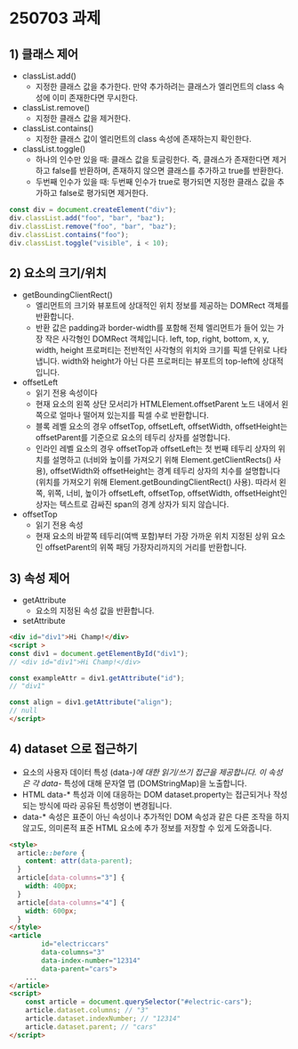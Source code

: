 # 250703 과제 

## 1) 클래스 제어
- classList.add()
  - 지정한 클래스 값을 추가한다. 만약 추가하려는 클래스가 엘리먼트의 class 속성에 이미 존재한다면 무시한다.
- classList.remove()
  - 지정한 클래스 값을 제거한다.
- classList.contains()
  - 지정한 클래스 값이 엘리먼트의 class 속성에 존재하는지 확인한다.
- classList.toggle()
  - 하나의 인수만 있을 때: 클래스 값을 토글링한다. 즉, 클래스가 존재한다면 제거하고 false를 반환하며, 존재하지 않으면 클래스를 추가하고 true를 반환한다.
  - 두번째 인수가 있을 때: 두번째 인수가 true로 평가되면 지정한 클래스 값을 추가하고 false로 평가되면 제거한다.
```js 
const div = document.createElement("div");
div.classList.add("foo", "bar", "baz");
div.classList.remove("foo", "bar", "baz");
div.classList.contains("foo");
div.classList.toggle("visible", i < 10);
```

## 2) 요소의 크기/위치
- getBoundingClientRect()
  - 엘리먼트의 크기와 뷰포트에 상대적인 위치 정보를 제공하는 DOMRect 객체를 반환합니다.
  - 반환 값은 padding과 border-width를 포함해 전체 엘리먼트가 들어 있는 가장 작은 사각형인 DOMRect 객체입니다. left, top, right, bottom, x, y, width, height 프로퍼티는 전반적인 사각형의 위치와 크기를 픽셀 단위로 나타냅니다. width와 height가 아닌 다른 프로퍼티는 뷰포트의 top-left에 상대적입니다.
- offsetLeft
  - 읽기 전용 속성이다
  - 현재 요소의 왼쪽 상단 모서리가 HTMLElement.offsetParent 노드 내에서 왼쪽으로 얼마나 떨어져 있는지를 픽셀 수로 반환합니다.
  - 블록 레벨 요소의 경우 offsetTop, offsetLeft, offsetWidth, offsetHeight는 offsetParent를 기준으로 요소의 테두리 상자를 설명합니다.
  - 인라인 레벨 요소의 경우 offsetTop과 offsetLeft는 첫 번째 테두리 상자의 위치를 설명하고 (너비와 높이를 가져오기 위해 Element.getClientRects() 사용), offsetWidth와 offsetHeight는 경계 테두리 상자의 치수를 설명합니다 (위치를 가져오기 위해 Element.getBoundingClientRect() 사용). 따라서 왼쪽, 위쪽, 너비, 높이가 offsetLeft, offsetTop, offsetWidth, offsetHeight인 상자는 텍스트로 감싸진 span의 경계 상자가 되지 않습니다.
- offsetTop
  - 읽기 전용 속성
  - 현재 요소의 바깥쪽 테두리(여백 포함)부터 가장 가까운 위치 지정된 상위 요소인 offsetParent의 위쪽 패딩 가장자리까지의 거리를 반환합니다.

## 3) 속성 제어
- getAttribute
  - 요소의 지정된 속성 값을 반환합니다.
- setAttribute
```html
<div id="div1">Hi Champ!</div>
<script >
const div1 = document.getElementById("div1");
// <div id="div1">Hi Champ!</div>

const exampleAttr = div1.getAttribute("id");
// "div1"

const align = div1.getAttribute("align");
// null
</script>
```

## 4) dataset 으로 접근하기
- 요소의 사용자 데이터 특성 (data-*)에 대한 읽기/쓰기 접근을 제공합니다. 이 속성은 각 data-* 특성에 대해 문자열 맵 (DOMStringMap)을 노출합니다.
- HTML data-* 특성과 이에 대응하는 DOM dataset.property는 접근되거나 작성되는 방식에 따라 공유된 특성명이 변경됩니다.
- data-* 속성은 표준이 아닌 속성이나 추가적인 DOM 속성과 같은 다른 조작을 하지 않고도, 의미론적 표준 HTML 요소에 추가 정보를 저장할 수 있게 도와줍니다.
```html
<style>
  article::before {
    content: attr(data-parent);
  }
  article[data-columns="3"] {
    width: 400px;
  }
  article[data-columns="4"] {
    width: 600px;
  }
</style>
<article
        id="electriccars"
        data-columns="3"
        data-index-number="12314"
        data-parent="cars">
    ...
</article>
<script>
    const article = document.querySelector("#electric-cars");
    article.dataset.columns; // "3"
    article.dataset.indexNumber; // "12314"
    article.dataset.parent; // "cars"
</script>
```